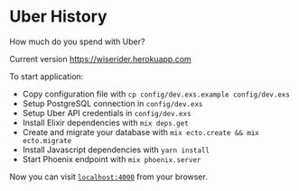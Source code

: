 # Uber History

How much do you spend with Uber?

Current version https://wiserider.herokuapp.com

To start application:

  * Copy configuration file with `cp config/dev.exs.example config/dev.exs`
  * Setup PostgreSQL connection in `config/dev.exs`
  * Setup Uber API credentials in `config/dev.exs`
  * Install Elixir dependencies with `mix deps.get`
  * Create and migrate your database with `mix ecto.create && mix ecto.migrate`
  * Install Javascript dependencies with `yarn install`
  * Start Phoenix endpoint with `mix phoenix.server`

Now you can visit [`localhost:4000`](http://localhost:4000) from your browser.

